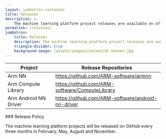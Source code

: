 ```yaml
---
layout: jumbotron-container
title: Releases
description: >-
    The machine learning platform project releases are available on official GitHub repositories.
permalink: /releases/
jumbotron:
    title: Releases
    description: The machine learning platform project releases are available on official GitHub repositories
    triangle-divider: true
    background-image: /assets/images/content/ml-banner.jpg
---
```

<div class="col-xs-12 col-sm-8 col-sm-offset-2">
    <div class="double-scroll">
        <table class="table">
            <thead>
                <th>Project</th>
                <th>Release Repositories</th>
            </thead>
            <tbody>
                <tr>
                    <td>Arm NN</td>
                    <td>
                       <a href="https://github.com/ARM-software/armnn">https://github.com/ARM-software/armnn</a>
                    </td>
                </tr>
                <tr>
                    <td>Arm Compute Library</td>
                    <td>
                        <a href="https://github.com/ARM-software/ComputeLibrary">https://github.com/ARM-software/ComputeLibrary</a>
                    </td>
                </tr>
                <tr>
                    <td>Arm Android NN Driver</td>
                    <td>
                        <a href="https://github.com/ARM-software/android-nn-driver">https://github.com/ARM-software/android-nn-driver</a>
                    </td>
                </tr>
            </tbody>
        </table>
    </div>
</div>
<div class="col-xs-12 text-center" markdown="1">
### Release Policy

The machine learning platform projects will be released on GitHub every three months in February, May, August and November.
</div>
